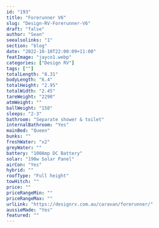 ```yaml
---
id: "193"
title: "Forerunner V6"
slug: "Design-RV-Forerunner-V6"
draft: "false"
author: "Sean"
seealsolinks: "1"
section: "blog"
date: "2022-10-10T22:00:09+11:00"
featImage: "jayco1.webp"
categories: ["Design RV"]
tags: [""]
totalLength: "8.31"
bodyLength: "6.4"
totalHeight: "2.95"
totalWidth: "2.45"
tareWeight: "2290"
atmWeight: ""
ballWeight: "150"
sleeps: "2-3"
bathroom: "Separate shower & toilet"
internalBathroom: "Yes"
mainBed: "Queen"
bunks: ""
freshWater: "x2"
greyWater: ""
battery: "100Amp DC Battery"
solar: "190w Solar Panel"
airCon: "Yes"
hybrid: ""
roofType: "Full height"
towHitch: ""
price: ""
priceRangeMin: ""
priceRangeMax: ""
urlLink: "https://designrv.com.au/caravan/forerunner/"
aussieMade: "Yes"
featured: ""
---
```

